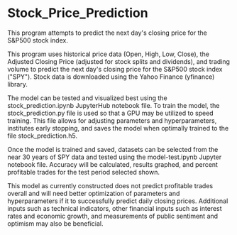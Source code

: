 # Stock_Price_Prediction
This program attempts to predict the next day's closing price for the S&P500 stock index.

This program uses historical price data (Open, High, Low, Close), the Adjusted Closing Price (adjusted for stock splits and dividends), and trading volume to predict the next day's closing price for the S&P500 stock index ("SPY").  Stock data is downloaded using the Yahoo Finance (yfinance) library.

The model can be tested and visualized best using the stock_prediction.ipynb JupyterHub notebook file.  To train the model, the stock_prediction.py file is used so that a GPU may be utilized to speed training.  This file allows for adjusting parameters and hyperparameters, institutes early stopping, and saves the model when optimally trained to the file stock_prediction.h5.

Once the model is trained and saved, datasets can be selected from the near 30 years of SPY data and tested using the model-test.ipynb Jupyter notebook file.  Accuracy will be calculated, results graphed, and percent profitable trades for the test period selected shown.

This model as currently constructed does not predict profitable trades overall and will need better optimization of parameters and hyperparameters if it to successfully predict daily closing prices.  Additional inputs such as technical indicators, other financial inputs such as interest rates and economic growth, and measurements of public sentiment and optimism may also be beneficial.
